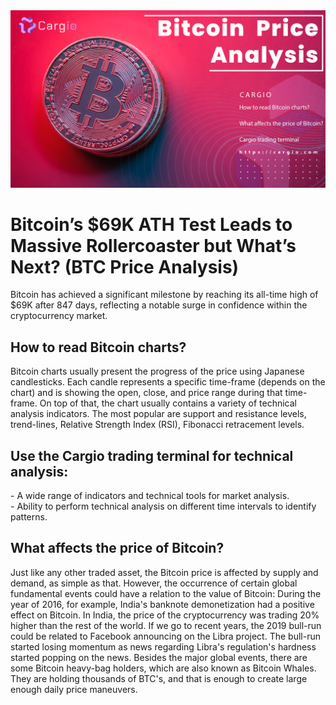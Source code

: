 <img src="https://github.com/cargiocom/announcement30/blob/503649bf1d2c5c39e935d056c48a884a30507bb3/img/banner.png"/>
<br>
<h1>Bitcoin’s $69K ATH Test Leads to Massive Rollercoaster but What’s Next? (BTC Price Analysis)</h1>
<p>Bitcoin has achieved a significant milestone by reaching its all-time high of $69K after 847 days, reflecting a notable surge in confidence within the cryptocurrency market.</p>
<h2>How to read Bitcoin charts?</h2>
<p>Bitcoin charts usually present the progress of the price using Japanese candlesticks. Each candle represents a specific time-frame (depends on the chart) and is showing the open, close, and price range during that time-frame. On top of that, the chart usually contains a variety of technical analysis indicators. The most popular are support and resistance levels, trend-lines, Relative Strength Index (RSI), Fibonacci retracement levels.</p>
<h2>Use the Сargio trading terminal for technical analysis:</h2>
<p>- A wide range of indicators and technical tools for market analysis.<br>
- Ability to perform technical analysis on different time intervals to identify patterns.</p>
<h2>What affects the price of Bitcoin?</h2>
<p>Just like any other traded asset, the Bitcoin price is affected by supply and demand, as simple as that. However, the occurrence of certain global fundamental events could have a relation to the value of Bitcoin: During the year of 2016, for example, India's banknote demonetization had a positive effect on Bitcoin. In India, the price of the cryptocurrency was trading 20% higher than the rest of the world. If we go to recent years, the 2019 bull-run could be related to Facebook announcing on the Libra project. The bull-run started losing momentum as news regarding Libra's regulation's hardness started popping on the news. Besides the major global events, there are some Bitcoin heavy-bag holders, which are also known as Bitcoin Whales. They are holding thousands of BTC's, and that is enough to create large enough daily price maneuvers.</p>
